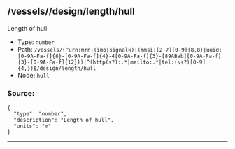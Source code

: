 ## /vessels/<RegExp>/design/length/hull

Length of hull

* Type: `number`
* Path: `/vessels/(^urn:mrn:(imo|signalk):(mmsi:[2-7][0-9]{8,8}|uuid:[0-9A-Fa-f]{8}-[0-9A-Fa-f]{4}-4[0-9A-Fa-f]{3}-[89ABab][0-9A-Fa-f]{3}-[0-9A-Fa-f]{12}))|^(http(s?):.*|mailto:.*|tel:(\+?)[0-9]{4,})$/design/length/hull`
* Node: `hull`

### Source:
```
{
  "type": "number",
  "description": "Length of hull",
  "units": "m"
}
```

---
